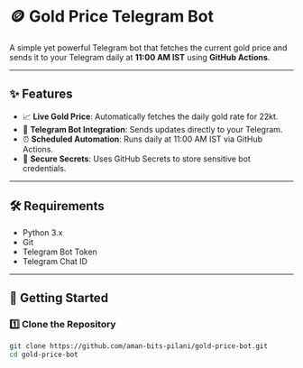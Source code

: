 # 🪙 Gold Price Telegram Bot

A simple yet powerful Telegram bot that fetches the current gold price and sends it to your Telegram daily at **11:00 AM IST** using **GitHub Actions**.

---

## ✨ Features

- 📈 **Live Gold Price**: Automatically fetches the daily gold rate for 22kt.
- 🤖 **Telegram Bot Integration**: Sends updates directly to your Telegram.
- ⏰ **Scheduled Automation**: Runs daily at 11:00 AM IST via GitHub Actions.
- 🔐 **Secure Secrets**: Uses GitHub Secrets to store sensitive bot credentials.

---

## 🛠 Requirements

- Python 3.x
- Git
- Telegram Bot Token
- Telegram Chat ID

---

## 🚀 Getting Started

### 1️⃣ Clone the Repository

```bash
git clone https://github.com/aman-bits-pilani/gold-price-bot.git
cd gold-price-bot
